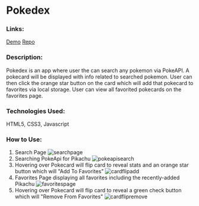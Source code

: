 # Pokedex

### Links:
[Demo](https://loganveik.com)
[Repo](https://github.com/loganveik/api-react-test)

### Description:
Pokedex is an app where user the can search any pokemon via PokeAPI. A pokecard will be displayed with info related to searched pokemon. User can then click the orange star button on the card which will add that pokecard to favorites via local storage. User can view all favorited pokecards on the favorites page.

### Technologies Used:
HTML5, CSS3, Javascript

### How to Use:
1) Search Page
![searchpage](/img/pokedex-img-1)
2) Searching PokeApi for Pikachu
![pokeapisearch](/img/pokedex-img-2)
3) Hovering over Pokecard will flip card to reveal stats and an orange star button which will "Add To Favorites"
![cardflipadd](/img/pokedex-img-3)
4) Favorites Page displaying all favorites including the recently-added Pikachu
![favoritespage](/img/pokedex-img-4)
5) Hovering over Pokecard will flip card to reveal a green check button which will "Remove From Favorites"
![cardflipremove](/img/pokedex-img-5)